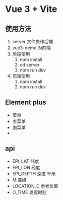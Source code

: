 # Vue 3 + Vite

## 使用方法

1. server 文件夹作后端
2. vue3-demo 为前端
3. 后端使用
   1. npm install
   2. cd server
   3. npm run dev
4. 前端使用
   1. npm install
   2. npm run dev
## Element plus

- <el-menu>菜单</el-menu>
- <el-sub-menu>主菜单</el-sub-menu>
- <el-menu-item-group>副菜单</el-menu-item-group>
- 

## api

- EPI_LAT 纬度
- EPI_LON 经度
- EPI_DEPTH 深度 千米
- M 震级
- LOCATION_C 参考位置
- O_TIME 发震时刻
